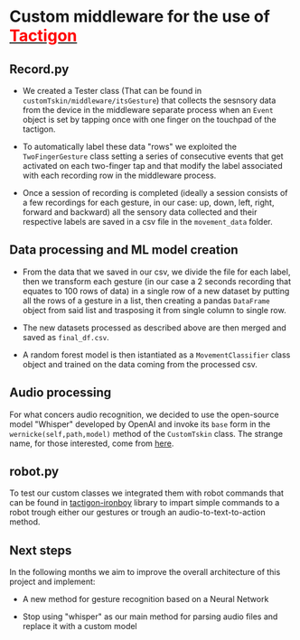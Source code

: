 # Custom middleware for the use of [<span style="color:red">Tactigon</span>](https://thetactigon.com/)

## Record.py

- We created a Tester class (That can be found in `customTskin/middleware/itsGesture`) that collects the sesnsory data from the device in the middleware separate process when an `Event` object is set by tapping once with one finger on the touchpad of the tactigon.
  
- To automatically label these data "rows" we exploited the `TwoFingerGesture` class setting a series of consecutive events that get activated on each two-finger tap and that modify the label associated with each recording row in the middleware process.
  
- Once a session of recording is completed (ideally a session consists of a few recordings for each gesture, in our case: up, down, left, right, forward and backward) all the sensory data collected and their respective labels are saved in a csv file in the `movement_data` folder.

## Data processing and ML model creation

- From the data that we saved in our csv, we divide the file for each label, then we transform each gesture (in our case a 2 seconds recording that equates to 100 rows of data) in a single row of a new dataset by putting all the rows of a gesture in a list, then creating a pandas `DataFrame` object from said list and trasposing it from single column to single row.
  
- The new datasets processed as described above are then merged and saved as `final_df.csv`.

- A random forest model is then istantiated as a `MovementClassifier` class object and trained on the data coming from the processed csv.

## Audio processing

For what concers audio recognition, we decided to use the open-source model "Whisper" developed by OpenAI and invoke its `base` form in the `wernicke(self,path,model)` method of the `CustomTskin` class.
The strange name, for those interested, come from [here](https://en.wikipedia.org/wiki/Wernicke%27s_area).

## robot.py

To test our custom classes we integrated them with robot commands that can be found in [tactigon-ironboy](https://pypi.org/project/tactigon-ironboy/) library to impart simple commands to a robot trough either our gestures or trough an audio-to-text-to-action method.

## Next steps

In the following months we aim to improve the overall architecture of this project and implement:

- A new method for gesture recognition based on a Neural Network

- Stop using "whisper" as our main method for parsing audio files and replace it with a custom model
